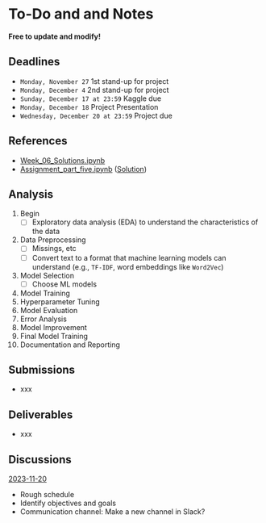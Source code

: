 # To-Do and and Notes

**Free to update and modify!**

## Deadlines
- `Monday, November 27` 1st stand-up for project
- `Monday, December 4` 2nd stand-up for project
- `Sunday, December 17 at 23:59` Kaggle due
- `Monday, December 18` Project Presentation
- `Wednesday, December 20 at 23:59` Project due

## References
- [Week_06_Solutions.ipynb](https://github.com/michalis0/DataScience_and_MachineLearning/blob/master/Week_6/Week_06_Solutions.ipynb)
- [Assignment_part_five.ipynb](https://github.com/michalis0/DataScience_and_MachineLearning/blob/master/Assignements/Part%205/Assignment_part_five.ipynb) ([Solution](https://github.com/takakishi/HEC_DS_ML_project/blob/main/src/_ref/Assignment_part_five_.ipynb))

## Analysis
1. Begin
    - [ ] Exploratory data analysis (EDA) to understand the characteristics of the data
2. Data Preprocessing
    - [ ] Missings, etc
    - [ ] Convert text to a format that machine learning models can understand (e.g., `TF-IDF`, word embeddings like `Word2Vec`)
3. Model Selection
    - [ ] Choose ML models
4. Model Training
5. Hyperparameter Tuning
6. Model Evaluation
7. Error Analysis
8. Model Improvement
9. Final Model Training
10. Documentation and Reporting

## Submissions
- xxx

## Deliverables
- xxx

## Discussions
<ins>2023-11-20<ins>
- Rough schedule
- Identify objectives and goals
- Communication channel: Make a new channel in Slack?
